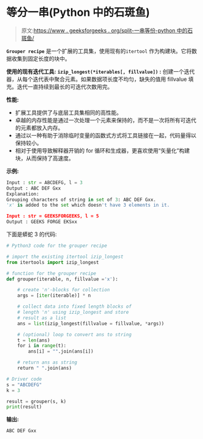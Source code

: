 # 等分一串(Python 中的石斑鱼)

> 原文:[https://www . geeksforgeeks . org/split-一串等份-python 中的石斑鱼/](https://www.geeksforgeeks.org/split-a-string-in-equal-parts-grouper-in-python/)

**`Grouper recipe`** 是一个扩展的工具集，使用现有的`itertool` 作为构建块。它将数据收集到固定长度的块中。

**使用的现有迭代工具:**
**`izip_longest(*iterables[, fillvalue])` :** 创建一个迭代器，从每个迭代表中聚合元素。如果数据项长度不均匀，缺失的值用 fillvalue 填充。迭代一直持续到最长的可迭代次数用完。

**性能:**

*   扩展工具提供了与底层工具集相同的高性能。
*   卓越的内存性能是通过一次处理一个元素来保持的，而不是一次将所有可迭代的元素都放入内存。
*   通过以一种有助于消除临时变量的函数式方式将工具链接在一起，代码量得以保持较小。
*   相对于使用导致解释器开销的 for 循环和生成器，更喜欢使用“矢量化”构建块，从而保持了高速度。

**示例:**

```py
Input : str = ABCDEFG, l = 3
Output : ABC DEF Gxx
Explanation: 
Grouping characters of string in set of 3: ABC DEF Gxx.
'x' is added to the set which doesn't have 3 elements in it. 

Input : str = GEEKSFORGEEKS, l = 5
Output : GEEKS FORGE EKSxx
```

下面是蟒蛇 3 的代码:

```py
# Python3 code for the grouper recipe

# import the existing itertool izip_longest
from itertools import izip_longest

# function for the grouper recipe
def grouper(iterable, n, fillvalue ='x'):

    # create 'n'-blocks for collection
    args = [iter(iterable)] * n

    # collect data into fixed length blocks of
    # length 'n' using izip_longest and store
    # result as a list
    ans = list(izip_longest(fillvalue = fillvalue, *args))

    # (optional) loop to convert ans to string
    t = len(ans)
    for i in range(t):
        ans[i] = "".join(ans[i])

    # return ans as string    
    return " ".join(ans)    

# Driver code
s = "ABCDEFG"
k = 3

result = grouper(s, k)
print(result)    
```

**输出:**

```py
ABC DEF Gxx
```